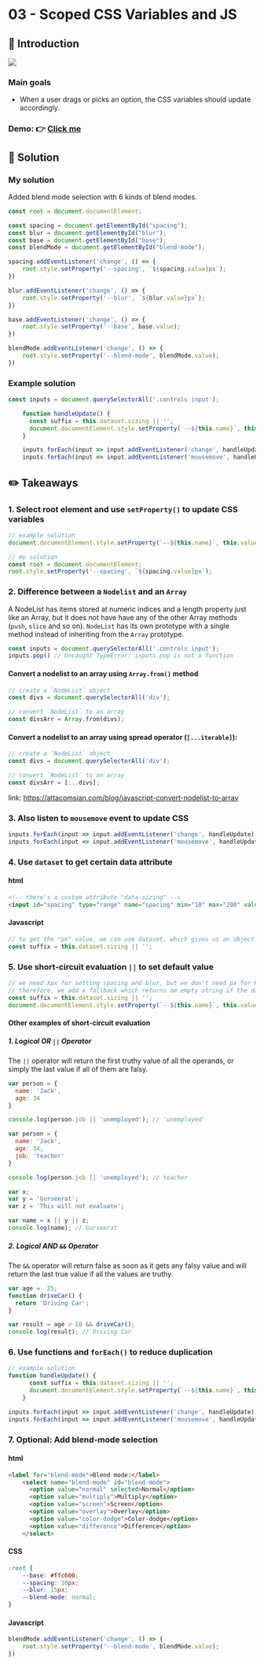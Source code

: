 # 03 - Scoped CSS Variables and JS
## :eyes: Introduction

![](./screenshot_1.jpg)

### Main goals

- When a user drags or picks an option, the CSS variables should update accordingly.

### Demo: 👉 [Click me](https://kellychi22.github.io/JavaScript30/03-CSS-Variables/)

## :pushpin: Solution

### My solution

Added blend mode selection with 6 kinds of blend modes.

```javascript
const root = document.documentElement;

const spacing = document.getElementById("spacing");
const blur = document.getElementById("blur");
const base = document.getElementById("base");
const blendMode = document.getElementById("blend-mode");

spacing.addEventListener('change', () => {
    root.style.setProperty('--spacing', `${spacing.value}px`);
})

blur.addEventListener('change', () => {
    root.style.setProperty('--blur', `${blur.value}px`);
})

base.addEventListener('change', () => {
    root.style.setProperty('--base', base.value);
})

blendMode.addEventListener('change', () => {
    root.style.setProperty('--blend-mode', blendMode.value);
})

```

### Example solution
```javascript
const inputs = document.querySelectorAll('.controls input');

    function handleUpdate() {
      const suffix = this.dataset.sizing || '';
      document.documentElement.style.setProperty(`--${this.name}`, this.value + suffix);
    }

    inputs.forEach(input => input.addEventListener('change', handleUpdate));
    inputs.forEach(input => input.addEventListener('mousemove', handleUpdate));
```

## :pencil2: Takeaways

### 1. Select root element and use `setProperty()` to update CSS variables

```javascript
// example solution
document.documentElement.style.setProperty(`--${this.name}`, this.value + suffix);

// my solution
const root = document.documentElement;
root.style.setProperty('--spacing', `${spacing.value}px`);
```

### 2. Difference between a `Nodelist` and an `Array` 

A NodeList has items stored at numeric indices and a length property just like an Array, but it does not have have any of the other Array methods (`push`, `slice` and so on). `NodeList` has its own prototype with a single method instead of inheriting from the `Array` prototype.

```javascript
const inputs = document.querySelectorAll('.controls input');
inputs.pop() // Uncaught TypeError: inputs.pop is not a function
```

#### Convert a nodelist to an array using `Array.from()` method

```javascript
// create a `NodeList` object
const divs = document.querySelectorAll('div');

// convert `NodeList` to an array
const divsArr = Array.from(divs);
```

#### Convert a nodelist to an array using spread operator (`[...iterable]`):
```javascript
// create a `NodeList` object
const divs = document.querySelectorAll('div');

// convert `NodeList` to an array
const divsArr = [...divs];
```

link: https://attacomsian.com/blog/javascript-convert-nodelist-to-array

### 3. Also listen to `mousemove` event to update CSS 

```javascript
inputs.forEach(input => input.addEventListener('change', handleUpdate));
inputs.forEach(input => input.addEventListener('mousemove', handleUpdate));
```
### 4. Use `dataset` to get certain data attribute

#### html
```html
<!-- there's a custom attribute "data-sizing" -->
<input id="spacing" type="range" name="spacing" min="10" max="200" value="10" data-sizing="px">
```
#### Javascript
```javascript
// to get the "px" value, we can use dataset, which gives us an object including all custom data attributes
const suffix = this.dataset.sizing || '';
```

### 5. Use short-circuit evaluation `||` to set default value

```javascript
// we need Xpx for setting spacing and blur, but we don't need px for HEX color
// therefore, we add a fallback which returns am empty string if the data-sizing is undefined
const suffix = this.dataset.sizing || '';
document.documentElement.style.setProperty(`--${this.name}`, this.value + suffix);
```
#### Other examples of short-circuit evaluation
##### 1. Logical OR `||` Operator
The `||` operator will return the first truthy value of all the operands, or simply the last value if all of them are falsy.
```javascript
var person = {
  name: 'Jack',
  age: 34
}

console.log(person.job || 'unemployed'); // 'unemployed'
```

```javascript
var person = {
  name: 'Jack',
  age: 34,
  job: 'teacher'
}

console.log(person.job || 'unemployed'); // teacher
```

```javascript
var x;
var y = 'Gurseerat';
var z = 'This will not evaluate';

var name = x || y || z;
console.log(name); // Gurseerat
```
##### 2. Logical AND `&&` Operator
   The `&&` operator will return false as soon as it gets any falsy value and will return the last true value if all the values are truthy.
```javascript
var age =  25;
function driveCar() {
  return 'Driving Car';
}

var result = age > 18 && driveCar();
console.log(result); // Driving Car
```
### 6. Use functions and `forEach()` to reduce duplication

```javascript
// example solution
function handleUpdate() {
      const suffix = this.dataset.sizing || '';
      document.documentElement.style.setProperty(`--${this.name}`, this.value + suffix);
    }

inputs.forEach(input => input.addEventListener('change', handleUpdate));
inputs.forEach(input => input.addEventListener('mousemove', handleUpdate));
```


### 7. Optional: Add blend-mode selection
#### html
```html
<label for="blend-mode">Blend mode:</label>
    <select name="blend-mode" id="blend-mode">
      <option value="normal" selected>Normal</option>
      <option value="multiply">Multiply</option>
      <option value="screen">Screen</option>
      <option value="overlay">Overlay</option>
      <option value="color-dodge">Color-dodge</option>
      <option value="difference">Difference</option>
    </select>
```
#### CSS
```css
:root {
    --base: #ffc600;
    --spacing: 10px;
    --blur: 15px;
    --blend-mode: normal;
}
```
#### Javascript
```javascript
blendMode.addEventListener('change', () => {
    root.style.setProperty('--blend-mode', blendMode.value);
})
```
